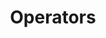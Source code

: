 ---
title: Operators
description: We will cover how to run operations on the data types covered before.
---